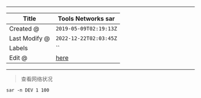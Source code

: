 -----

| Title         | Tools Networks sar                                  |
| ------------- | --------------------------------------------------- |
| Created @     | `2019-05-09T02:19:13Z`                              |
| Last Modify @ | `2022-12-22T02:03:45Z`                              |
| Labels        | \`\`                                                |
| Edit @        | [here](https://github.com/junxnone/linux/issues/48) |

-----

> 查看网络状况

``` 
sar -n DEV 1 100 
```
